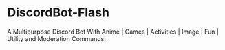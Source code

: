 # DiscordBot-Flash
 A Multipurpose Discord Bot With Anime | Games | Activities | Image | Fun | Utility and Moderation Commands!
